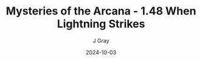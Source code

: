 ---
title: 'Mysteries of the Arcana - 1.48 When Lightning Strikes'
alt: 'Mysteries of the Arcana'
date: '2024-10-03'
author: 'J Gray'
artist: 'Keira'
---